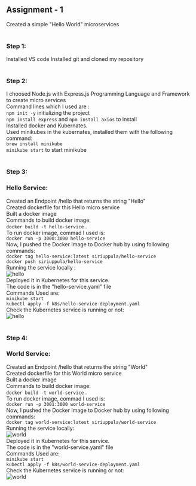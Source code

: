 ## Assignment - 1 </br>
Created a simple "Hello World" microservices </br>
</br>
### Step 1: </br>
Installed VS code
Installed git and cloned my repository</br>
</br>
### Step 2: </br>
I choosed Node.js with Express.js Programming Language and Framework to create micro services </br>
Command lines which I used are  : </br>
`npm init -y` initializing the project <br>
`npm install express` and `npm install axios` to install </br>
Installed docker and Kubernates.</br>
Used minikubes in the kubernates, installed them with the following command:</br>
`brew install minikube` </br>
`minikube start` to start minikube </br>
</br>
### Step 3: </br>
### Hello Service: </br>
Created an Endpoint /hello that returns the string "Hello" </br>
Created dockerfile for this Hello micro service</br>
Built a docker image </br>
Commands to build docker image:</br>
```docker build -t hello-service``` .</br>
To run docker image, commad I used is:</br>
```docker run -p 3000:3000 hello-service```</br>
Now, I pushed the Docker Image to Docker hub by using following commands:</br>
```docker tag hello-service:latest siriuppula/hello-service``` </br>
```docker push siriuppula/hello-service``` </br>
Running the service locally : </br>
![hello](images/hello.png) </br>
Deployed it in Kubernetes for this service. </br>
The code is in the "hello-service.yaml" file </br>
Commands Used are: </br>
```minikube start``` </br>
```kubectl apply -f k8s/hello-service-deployment.yaml``` </br>
Check the Kubernetes service is running or not:</br>
![hello](images/Khello.png) </br>
</br>
### Step 4: </br>
### World Service: </br>
Created an Endpoint /hello that returns the string "World" </br>
Created dockerfile for this World micro service</br>
Built a docker image </br>
Commands to build docker image:</br>
`docker build -t world-service` .</br>
To run docker image, commad I used is:</br>
```docker run -p 3001:3000 world-service```</br>
Now, I pushed the Docker Image to Docker hub by using following commands:</br>
```docker tag world-service:latest siriuppula/world-service``` </br>
Running the service locally:</br>
![world](images/world.jpeg) </br>
Deployed it in Kubernetes for this service. </br>
The code is in the "world-service.yaml" file </br>
Commands Used are: </br>
```minikube start``` </br>
```kubectl apply -f k8s/world-service-deployment.yaml``` </br>
Check the Kubernetes service is running or not:</br>
![world](images/Kworld.png) </br>








